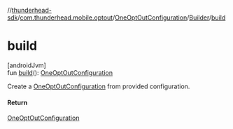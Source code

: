 //[thunderhead-sdk](../../../../index.md)/[com.thunderhead.mobile.optout](../../index.md)/[OneOptOutConfiguration](../index.md)/[Builder](index.md)/[build](build.md)

# build

[androidJvm]\
fun [build](build.md)(): [OneOptOutConfiguration](../index.md)

Create a [OneOptOutConfiguration](../index.md) from provided configuration.

#### Return

[OneOptOutConfiguration](../index.md)
